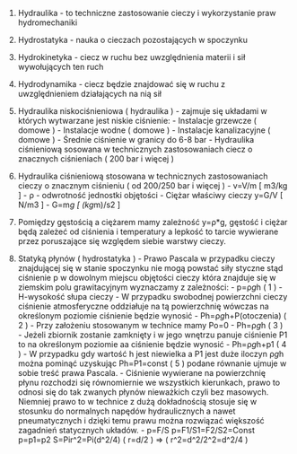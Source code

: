 1. Hydraulika - to techniczne zastosowanie cieczy i wykorzystanie praw hydromechaniki 

2. Hydrostatyka - nauka o cieczach pozostających w spoczynku 

3. Hydrokinetyka - ciecz w ruchu bez uwzględnienia materii i sił wywołujących ten ruch 

4. Hydrodynamika - ciecz będzie znajdować się w ruchu z uwzględnieniem działających na nią sił 

5. Hydraulika niskociśnieniowa ( hydraulika ) - zajmuje się układami w których wytwarzane jest niskie ciśnienie: - Instalacje grzewcze ( domowe ) - Instalacje wodne ( domowe ) - Instalacje kanalizacyjne ( domowe ) - Średnie ciśnienie w granicy do 6-8 bar - Hydraulika ciśnieniową sosowana w technicznych zastosowaniach ciecz o znacznych ciśnieniach ( 200 bar i więcej ) 

6. Hydraulika ciśnieniową stosowana w technicznych zastosowaniach cieczy o znacznym ciśnieniu ( od 200/250 bar i więcej ) - v=V/m [ m3/kg ] - ρ - odwrotność jednostki objętości - Ciężar właściwy cieczy y=G/V [ N/m3 ] - G=m*g [ (kg*m)/s2 ] 

7. Pomiędzy gęstością a ciężarem mamy zależność y=ρ*g, gęstość i ciężar będą zależeć od ciśnienia i temperatury a lepkość to tarcie wywierane przez poruszające się względem siebie warstwy cieczy. 

8. Statyką płynów ( hydrostatyka ) - Prawo Pascala w przypadku cieczy znajdującej się w stanie spoczynku nie mogą powstać siły styczne stąd ciśnienie p w dowolnym miejscu objętości cieczy która znajduje się w ziemskim polu grawitacyjnym wyznaczamy z zależności: - p=ρ*g*h ( 1 ) - H-wysokość słupa cieczy - W przypadku swobodnej powierzchni cieczy ciśnienie atmosferyczne oddziałuje na tą powierzchnię wówczas na określonym poziomie ciśnienie będzie wynosić - Ph=ρ*g*h+P(otoczenia) ( 2 ) - Przy założeniu stosowanym w technice mamy Po=0 - Ph=ρ*g*h ( 3 ) - Jeżeli zbiornik zostanie zamknięty i w jego wnętrzu panuje ciśnienie P1 to na określonym poziomie aa ciśnienie będzie wynosić - Ph=ρ*g*h+p1 ( 4 ) - W przypadku gdy wartość h jest niewielka a P1 jest duże iloczyn ρ*g*h można pominąć uzyskując Ph=P1=const ( 5 ) podane równanie ujmuje w sobie treść prawa Pascala. - Ciśnienie wywierane na powierzchnię płynu rozchodzi się równomiernie we wszystkich kierunkach, prawo to odnosi się do tak zwanych płynów nieważkich czyli bez masowych. Niemniej prawo to w technice z dużą dokładnością stosuje się w stosunku do normalnych napędów hydraulicznych a nawet pneumatycznych i dzięki temu prawu można rozwiązać większość zagadnień statycznych układów. - p=F/S p=F1/S1=F2/S2=Const p=p1=p2 S=Pir^2=Pi(d^2/4) ( r=d/2 ) => ( r^2=d^2/2^2=d^2/4 )